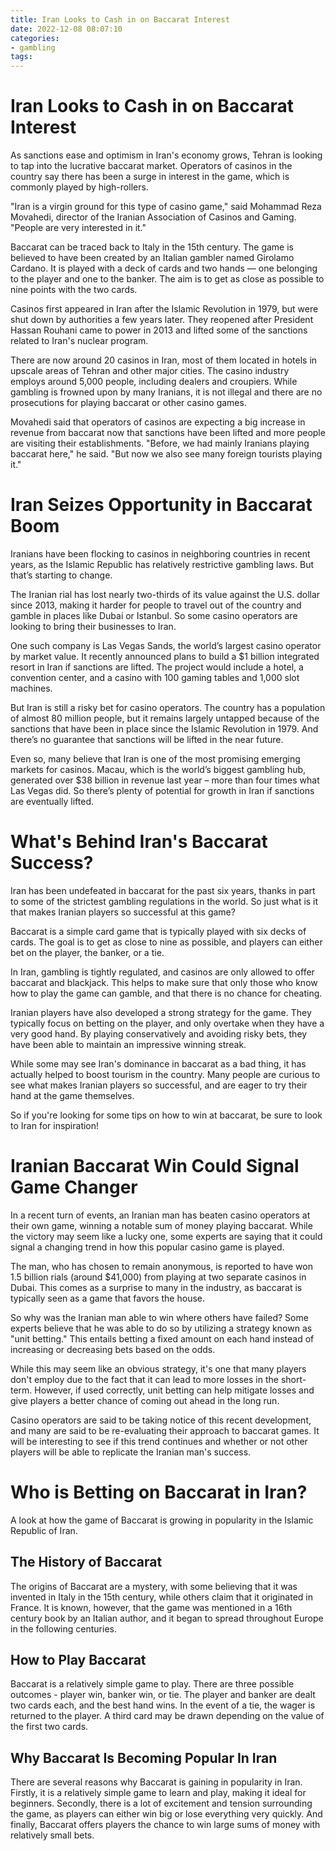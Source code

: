 ```yaml
---
title: Iran Looks to Cash in on Baccarat Interest
date: 2022-12-08 08:07:10
categories:
- gambling
tags:
---
```



#  Iran Looks to Cash in on Baccarat Interest

As sanctions ease and optimism in Iran's economy grows, Tehran is looking to tap into the lucrative baccarat market. Operators of casinos in the country say there has been a surge in interest in the game, which is commonly played by high-rollers.

"Iran is a virgin ground for this type of casino game," said Mohammad Reza Movahedi, director of the Iranian Association of Casinos and Gaming. "People are very interested in it."

Baccarat can be traced back to Italy in the 15th century. The game is believed to have been created by an Italian gambler named Girolamo Cardano. It is played with a deck of cards and two hands — one belonging to the player and one to the banker. The aim is to get as close as possible to nine points with the two cards.

Casinos first appeared in Iran after the Islamic Revolution in 1979, but were shut down by authorities a few years later. They reopened after President Hassan Rouhani came to power in 2013 and lifted some of the sanctions related to Iran's nuclear program.

There are now around 20 casinos in Iran, most of them located in hotels in upscale areas of Tehran and other major cities. The casino industry employs around 5,000 people, including dealers and croupiers. While gambling is frowned upon by many Iranians, it is not illegal and there are no prosecutions for playing baccarat or other casino games.

Movahedi said that operators of casinos are expecting a big increase in revenue from baccarat now that sanctions have been lifted and more people are visiting their establishments. "Before, we had mainly Iranians playing baccarat here," he said. "But now we also see many foreign tourists playing it."

#  Iran Seizes Opportunity in Baccarat Boom

 Iranians have been flocking to casinos in neighboring countries in recent years, as the Islamic Republic has relatively restrictive gambling laws. But that’s starting to change.

The Iranian rial has lost nearly two-thirds of its value against the U.S. dollar since 2013, making it harder for people to travel out of the country and gamble in places like Dubai or Istanbul. So some casino operators are looking to bring their businesses to Iran.

One such company is Las Vegas Sands, the world’s largest casino operator by market value. It recently announced plans to build a $1 billion integrated resort in Iran if sanctions are lifted. The project would include a hotel, a convention center, and a casino with 100 gaming tables and 1,000 slot machines.

But Iran is still a risky bet for casino operators. The country has a population of almost 80 million people, but it remains largely untapped because of the sanctions that have been in place since the Islamic Revolution in 1979. And there’s no guarantee that sanctions will be lifted in the near future.

Even so, many believe that Iran is one of the most promising emerging markets for casinos. Macau, which is the world’s biggest gambling hub, generated over $38 billion in revenue last year – more than four times what Las Vegas did. So there’s plenty of potential for growth in Iran if sanctions are eventually lifted.

#  What's Behind Iran's Baccarat Success?

 Iran has been undefeated in baccarat for the past six years, thanks in part to some of the strictest gambling regulations in the world. So just what is it that makes Iranian players so successful at this game?

Baccarat is a simple card game that is typically played with six decks of cards. The goal is to get as close to nine as possible, and players can either bet on the player, the banker, or a tie.

In Iran, gambling is tightly regulated, and casinos are only allowed to offer baccarat and blackjack. This helps to make sure that only those who know how to play the game can gamble, and that there is no chance for cheating.

Iranian players have also developed a strong strategy for the game. They typically focus on betting on the player, and only overtake when they have a very good hand. By playing conservatively and avoiding risky bets, they have been able to maintain an impressive winning streak.

While some may see Iran's dominance in baccarat as a bad thing, it has actually helped to boost tourism in the country. Many people are curious to see what makes Iranian players so successful, and are eager to try their hand at the game themselves.

So if you're looking for some tips on how to win at baccarat, be sure to look to Iran for inspiration!

#  Iranian Baccarat Win Could Signal Game Changer

In a recent turn of events, an Iranian man has beaten casino operators at their own game, winning a notable sum of money playing baccarat. While the victory may seem like a lucky one, some experts are saying that it could signal a changing trend in how this popular casino game is played.

The man, who has chosen to remain anonymous, is reported to have won 1.5 billion rials (around $41,000) from playing at two separate casinos in Dubai. This comes as a surprise to many in the industry, as baccarat is typically seen as a game that favors the house.

So why was the Iranian man able to win where others have failed? Some experts believe that he was able to do so by utilizing a strategy known as "unit betting." This entails betting a fixed amount on each hand instead of increasing or decreasing bets based on the odds.

While this may seem like an obvious strategy, it's one that many players don't employ due to the fact that it can lead to more losses in the short-term. However, if used correctly, unit betting can help mitigate losses and give players a better chance of coming out ahead in the long run.

Casino operators are said to be taking notice of this recent development, and many are said to be re-evaluating their approach to baccarat games. It will be interesting to see if this trend continues and whether or not other players will be able to replicate the Iranian man's success.

#  Who is Betting on Baccarat in Iran?

A look at how the game of Baccarat is growing in popularity in the Islamic Republic of Iran.

## The History of Baccarat

The origins of Baccarat are a mystery, with some believing that it was invented in Italy in the 15th century, while others claim that it originated in France. It is known, however, that the game was mentioned in a 16th century book by an Italian author, and it began to spread throughout Europe in the following centuries.

## How to Play Baccarat

Baccarat is a relatively simple game to play. There are three possible outcomes - player win, banker win, or tie. The player and banker are dealt two cards each, and the best hand wins. In the event of a tie, the wager is returned to the player. A third card may be drawn depending on the value of the first two cards.

## Why Baccarat Is Becoming Popular In Iran

There are several reasons why Baccarat is gaining in popularity in Iran. Firstly, it is a relatively simple game to learn and play, making it ideal for beginners. Secondly, there is a lot of excitement and tension surrounding the game, as players can either win big or lose everything very quickly. And finally, Baccarat offers players the chance to win large sums of money with relatively small bets.